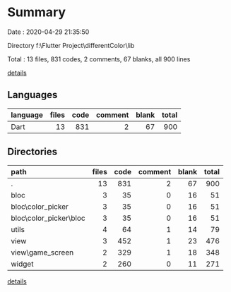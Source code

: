 # Summary

Date : 2020-04-29 21:35:50

Directory f:\Flutter Project\differentColor\lib

Total : 13 files,  831 codes, 2 comments, 67 blanks, all 900 lines

[details](details.md)

## Languages
| language | files | code | comment | blank | total |
| :--- | ---: | ---: | ---: | ---: | ---: |
| Dart | 13 | 831 | 2 | 67 | 900 |

## Directories
| path | files | code | comment | blank | total |
| :--- | ---: | ---: | ---: | ---: | ---: |
| . | 13 | 831 | 2 | 67 | 900 |
| bloc | 3 | 35 | 0 | 16 | 51 |
| bloc\color_picker | 3 | 35 | 0 | 16 | 51 |
| bloc\color_picker\bloc | 3 | 35 | 0 | 16 | 51 |
| utils | 4 | 64 | 1 | 14 | 79 |
| view | 3 | 452 | 1 | 23 | 476 |
| view\game_screen | 2 | 329 | 1 | 18 | 348 |
| widget | 2 | 260 | 0 | 11 | 271 |

[details](details.md)